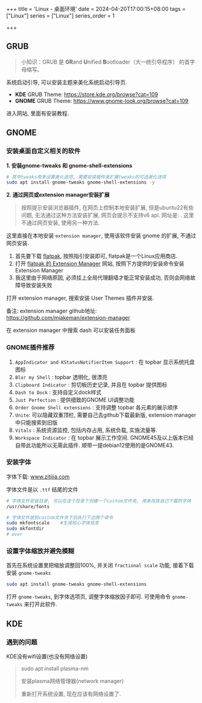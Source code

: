 +++
title = 'Linux - 桌面环境'
date = 2024-04-20T17:00:15+08:00
tags = ["Linux"]
series = ["Linux"]
series_order = 1

+++



## GRUB

> 小知识：GRUB 是 **GR**and **U**nified **B**ootloader（大一统引导程序） 的首字母缩写。

系统启动引导, 可以安装主题来美化系统启动引导页.

* **KDE** GRUB Theme: https://store.kde.org/browse?cat=109
* **GNOME** GRUB Theme: https://www.gnome-look.org/browse?cat=109

进入网站, 里面有安装教程.



## GNOME

### 安装桌面自定义相关的软件

**1. 安装gnome-tweaks 和 gnome-shell-extensions**

``` bash
# 其中tweaks用来设置美化选项, 需要安装插件来扩展tweaks的可选美化选项
sudo apt install gnome-tweaks gnome-shell-extensions -y
```

**2. 通过网页或extension manager安装扩展**

> 按照提示安装浏览器插件, 在网页上控制本地安装扩展, 但是ubuntu22有些问题, 无法通过这种方法安装扩展, 网页会提示不支持v6 api. 网址是: . 这里不通过网页安装, 使用另一种方法.

这里直接在本地安装 `extension manager`, 使用该软件安装 gnome 的扩展, 不通过网页安装.

1. 首先要下载 [flatpak](https://flatpak.org/setup/Ubuntu), 按照指引安装即可, flatpak是一个Linux应用商店.
2. 打开 [flatpak 的 Extension Manager](https://flathub.org/apps/details/com.mattjakeman.ExtensionManager) 网站, 按照下方提供的安装命令安装 Extension Manager
3. 我这里由于网络原因, 必须挂上全局代理翻墙才能正常安装成功, 否则会网络故障导致安装失败

打开 extension manager, 搜索安装 User Themes 插件并安装.

备注: extension manager github地址: https://github.com/mjakeman/extension-manager

在 extension manager  中搜索 dash 可以安装任务面板

### GNOME插件推荐

1. `AppIndicator and KStatusNotifierItem Support` : 在 topbar 显示系统托盘图标
2. `Blur my Shell` : topbar 透明化, 很漂亮
3. `Clipboard Indicator` : 剪切板历史记录, 并且在 topbar 提供图标
4. `Dash to Dock` : 支持自定义dock样式
5. `Just Perfection` : 提供细致的GNOME UI调整功能
6. `Order Gnome Shell extensions` : 支持调整 topbar 各元素的展示顺序
7. `Unite`: 可以隐藏双重顶栏, 需要自己去github下载最新版,  extension manager 中只能搜索到旧版
8. `Vitals` : 系统资源监控, 包括内存占用, 系统负载, 实施流量等.
9. `Workspace Indicator` : 在 topbar 展示工作空间. GNOME45及以上版本已经自带此功能所以无需此插件. 顺带一提debian12使用的是GNOME43.



### 安装字体

字体下载: www.zitijia.com

字体文件是以 `.ttf` 结尾的文件

``` bash
# 字体文件安装目录, 可以在这个目录下创建一个custom文件夹, 用来存放自己下载的字体
/usr/share/fonts

# 字体文件放到custom文件夹下后执行下边两个命令
sudo mkfontscale    #生成核心字体信息
sudo mkfontdir
# over
```

### 设置字体缩放并避免模糊

首先在系统设置里把缩放调整回100%, 并关闭 `fractional scale` 功能, 接着下载安装 `gnome-tweaks`

``` bash
sudo apt install gnome-tweaks gnome-shell-extensions
```

打开 `gnome-tweaks`, 到字体选项页, 调整字体缩放因子即可. 可使用命令 `gnome-tweaks` 来打开此软件.

## KDE

### 遇到的问题

KDE没有wifi设置(也没有网络设置)

> sudo apt install plasma-nm
>
> 安装plasma网络管理器(network manager)
>
> 重新打开系统设置, 现在应该有网络设置了.
